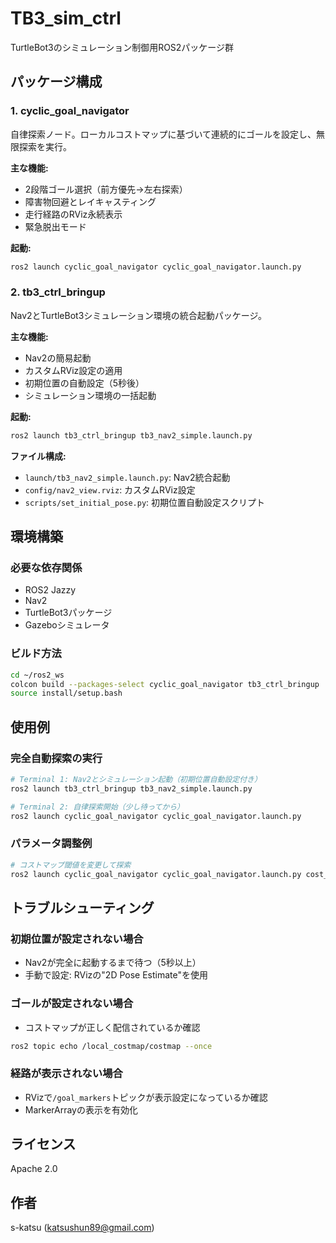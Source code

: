 # TB3_sim_ctrl

TurtleBot3のシミュレーション制御用ROS2パッケージ群

## パッケージ構成

### 1. cyclic_goal_navigator
自律探索ノード。ローカルコストマップに基づいて連続的にゴールを設定し、無限探索を実行。

**主な機能:**
- 2段階ゴール選択（前方優先→左右探索）
- 障害物回避とレイキャスティング
- 走行経路のRViz永続表示
- 緊急脱出モード

**起動:**
```bash
ros2 launch cyclic_goal_navigator cyclic_goal_navigator.launch.py
```

### 2. tb3_ctrl_bringup
Nav2とTurtleBot3シミュレーション環境の統合起動パッケージ。

**主な機能:**
- Nav2の簡易起動
- カスタムRViz設定の適用
- 初期位置の自動設定（5秒後）
- シミュレーション環境の一括起動

**起動:**
```bash
ros2 launch tb3_ctrl_bringup tb3_nav2_simple.launch.py
```

**ファイル構成:**
- `launch/tb3_nav2_simple.launch.py`: Nav2統合起動
- `config/nav2_view.rviz`: カスタムRViz設定
- `scripts/set_initial_pose.py`: 初期位置自動設定スクリプト

## 環境構築

### 必要な依存関係
- ROS2 Jazzy
- Nav2
- TurtleBot3パッケージ
- Gazeboシミュレータ

### ビルド方法
```bash
cd ~/ros2_ws
colcon build --packages-select cyclic_goal_navigator tb3_ctrl_bringup
source install/setup.bash
```

## 使用例

### 完全自動探索の実行
```bash
# Terminal 1: Nav2とシミュレーション起動（初期位置自動設定付き）
ros2 launch tb3_ctrl_bringup tb3_nav2_simple.launch.py

# Terminal 2: 自律探索開始（少し待ってから）
ros2 launch cyclic_goal_navigator cyclic_goal_navigator.launch.py
```

### パラメータ調整例
```bash
# コストマップ閾値を変更して探索
ros2 launch cyclic_goal_navigator cyclic_goal_navigator.launch.py cost_threshold:=3
```

## トラブルシューティング

### 初期位置が設定されない場合
- Nav2が完全に起動するまで待つ（5秒以上）
- 手動で設定: RVizの"2D Pose Estimate"を使用

### ゴールが設定されない場合
- コストマップが正しく配信されているか確認
```bash
ros2 topic echo /local_costmap/costmap --once
```

### 経路が表示されない場合
- RVizで`/goal_markers`トピックが表示設定になっているか確認
- MarkerArrayの表示を有効化

## ライセンス
Apache 2.0

## 作者
s-katsu (katsushun89@gmail.com)
